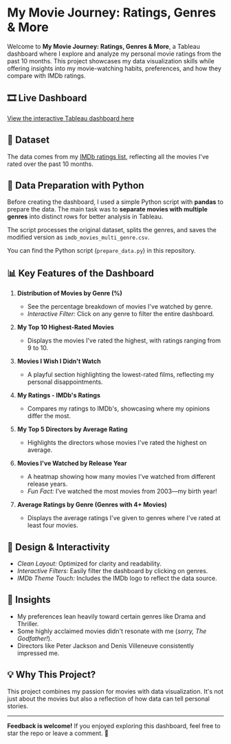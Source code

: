 # My Movie Journey: Ratings, Genres & More

Welcome to **My Movie Journey: Ratings, Genres & More**, a Tableau dashboard where I explore and analyze my personal movie ratings from the past 10 months. This project showcases my data visualization skills while offering insights into my movie-watching habits, preferences, and how they compare with IMDb ratings.

## 🎞️ **Live Dashboard**
[View the interactive Tableau dashboard here](https://public.tableau.com/views/MyMovieJourneyRatingsGenresMore/MyMovieJourneyRatingsGenresMore?:language=fr-FR&publish=yes&:sid=&:redirect=auth&:display_count=n&:origin=viz_share_link)

## 📂 **Dataset**
The data comes from my [IMDb ratings list](https://m.imdb.com/user/ur175189411/ratings/?sort=date_added%2Casc), reflecting all the movies I've rated over the past 10 months.

## 🐍 **Data Preparation with Python**
Before creating the dashboard, I used a simple Python script with **pandas** to prepare the data. The main task was to **separate movies with multiple genres** into distinct rows for better analysis in Tableau. 

The script processes the original dataset, splits the genres, and saves the modified version as `imdb_movies_multi_genre.csv`.

You can find the Python script (`prepare_data.py`) in this repository.

## 📊 **Key Features of the Dashboard**

1. **Distribution of Movies by Genre (%)**  
   - See the percentage breakdown of movies I've watched by genre.
   - *Interactive Filter:* Click on any genre to filter the entire dashboard.

2. **My Top 10 Highest-Rated Movies**  
   - Displays the movies I've rated the highest, with ratings ranging from 9 to 10.

3. **Movies I Wish I Didn't Watch**  
   - A playful section highlighting the lowest-rated films, reflecting my personal disappointments.

4. **My Ratings - IMDb's Ratings**  
   - Compares my ratings to IMDb's, showcasing where my opinions differ the most.

5. **My Top 5 Directors by Average Rating**  
   - Highlights the directors whose movies I've rated the highest on average.

6. **Movies I've Watched by Release Year**  
   - A heatmap showing how many movies I've watched from different release years.
   - *Fun Fact:* I’ve watched the most movies from 2003—my birth year!

7. **Average Ratings by Genre (Genres with 4+ Movies)**  
   - Displays the average ratings I've given to genres where I've rated at least four movies.

## 🎨 **Design & Interactivity**
- *Clean Layout:* Optimized for clarity and readability.
- *Interactive Filters:* Easily filter the dashboard by clicking on genres.
- *IMDb Theme Touch:* Includes the IMDb logo to reflect the data source.

## 🌟 **Insights**
- My preferences lean heavily toward certain genres like Drama and Thriller.
- Some highly acclaimed movies didn't resonate with me (*sorry, The Godfather!*).
- Directors like Peter Jackson and Denis Villeneuve consistently impressed me.

## 💡 **Why This Project?**
This project combines my passion for movies with data visualization. It's not just about the movies but also a reflection of how data can tell personal stories.

---

**Feedback is welcome!**
If you enjoyed exploring this dashboard, feel free to star the repo or leave a comment. 🌟

